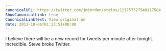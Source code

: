 ```yaml
---
canonicalURL: https://twitter.com/jmjordan/status/121757527540117504
ShowCanonicalLink: true
CanonicalLinkText: View original on
date: 2011-10-06T01:23:51+00:00
---
```

I believe there will be a new record for tweets per minute after tonight. Incredible. Steve broke Twitter.